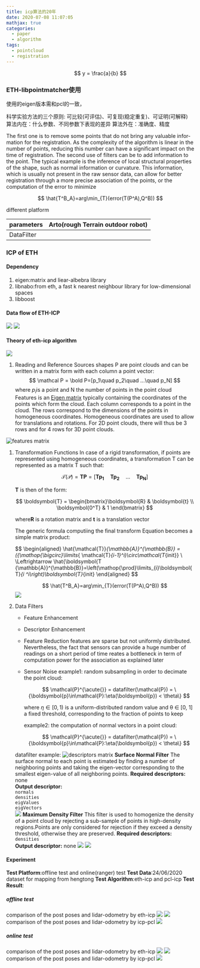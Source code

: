 ```yaml
---
title: icp算法的20年
date: 2020-07-08 11:07:05
mathjax: true
categories:
  - paper
  - algorithm
tags: 
  - pointcloud
  - registration
---
```

$$
y = \frac{a}{b}
$$
### ETH-libpointmatcher使用
使用的eigen版本需和pcl的一致，

科学实验方法的三个原则: 可比较(可评估)、可复现(稳定重复)、可证明(可解释)
算法内在：什么参数、不同参数下表现的差异
算法外在：准确度、精度
<!-- more -->
The first one is to remove some points that do not bring any valuable infor-
mation for the registration. As the complexity of the algorithm is linear
in the number of points, reducing this number can have a significant
impact on the time of registration. The second use of filters can be to
add information to the point. The typical example is the inference of
local structural properties of the shape, such as normal information or
curvature. This information, which is usually not present in the raw
sensor data, can allow for better registration through a more precise
association of the points, or the computation of the error to minimize

$$
\hat{T^B_A}=arg\min_{T}(error(T(P^A),Q^B))
$$

different platform 

| parameters | Arto(rough Terrain outdoor robot) |
| :--------- | :-------------------------------- |
| DataFilter |                                   |

### ICP of ETH

#### Dependency
1. eigen:matrix and liear-albebra library
2. libnabo:from eth, a fast k nearest neighbour library for low-dimensional spaces
3. libboost

#### Data flow of ETH-ICP <br>

  ![](/images/lidar-odometry/libpointmatcher/default_icp_chain.svg)
  ![](/images/lidar-odometry/libpointmatcher/icp_tutorial_reading.gif)

#### Theory of eth-icp algorithm
![](/images/lidar-odometry/eth-icp-basic-algorithm.png)
1. Reading and Reference Sources
shapes P are point clouds and can be written in a matrix form with each column a point vector:
$$
\mathcal P = \bold P=[p_1\quad p_2\quad ...\quad p_N]
$$
where $p_i$is a point and N the number of points in the point cloud
Features is an [Eigen matrix](http://eigen.tuxfamily.org/dox/classEigen_1_1Matrix.html) typically containing the coordinates of the points which form the cloud.  Each column corresponds to a point in the cloud.  The rows correspond to the dimensions of the points in homogeneous coordinates.  Homogeneous coordinates are used to allow for translations and rotations.  For 2D point clouds, there will thus be 3 rows and for 4 rows for 3D point clouds.

![features matrix](/images/lidar-odometry/libpointmatcher/featuresMatrix.png) 
<!-- <img src="/images/lidar-odometry/libpointmatcher/featuresMatrix.png" style="float:center" /> -->

1. Transformation Functions
   In case of a rigid transformation, if points are represented using homogeneous coordinates, a transformation T can be represented as a matrix T such that:
   
   $$
   \mathcal T(\mathcal P) = \boldsymbol{TP} = [\boldsymbol{T}\boldsymbol{p_1}\quad \boldsymbol{T}\boldsymbol{p_2}\quad ...\quad \boldsymbol{T}\boldsymbol{p_N}]
   $$

   $\boldsymbol{T}$ is  then of the form:
   
   $$
   \boldsymbol{T} = \begin{bmatrix}\boldsymbol{R} & \boldsymbol{t} \\ \boldsymbol{0^T} & 1       
   \end{bmatrix} 
   $$

   where$\boldsymbol{R}$ is a rotation matrix and $\boldsymbol{t}$ is a translation vector

   The generic formula computiing the final transform Equation becomes a simple matrix product:

   $$
   \begin{aligned}
   \hat{\mathcal{T}}_{\mathbb{A}}^{\mathbb{B}} = ({\mathop{\bigcirc}\limits_{ \mathcal{T}_{i-1}^i)\circ\mathcal{T_{init}} \\ \Leftrightarrow \hat{\boldsymbol{T {\mathbb{A}}^{\mathbb{B}}=\left(\mathop{\prod}\limits_{i}\boldsymbol{T}_{i ^i\right)\boldsymbol{T}_{init}
   \end{aligned}
   $$

   $$
   \hat{T^B_A}=arg\min_{T}(error(T(P^A),Q^B))
   $$
   ![](/images/lidar-odometry/eth-icp-flow-graph.png)

2. Data Filters
   - Feature Enhancement
   - Descriptor Enhancement
   - Feature Reduction
     features are sparse but not uniformly distributed. Nevertheless, the fact that sensors can provide a huge number of readings on a short period of time reates a bottleneck in term of computation power for the association as explained later
   - Sensor Noise
     example1:
     random subsampling in order to decimate the point cloud:
     
     $$
     \mathcal{P}^{\acute{}} = datafilter(\mathcal{P}) = \{\boldsymbol{p}\in\mathcal{P}:\eta(\boldsymbol{p}) < \theta\}
     $$
     
     where $\eta\in[0,1)$ is a uniform-distributed random value and θ ∈ [0, 1] a fixed threshold, corresponding to the fraction of points to keep
     
     example2:
     the computation of normal vectors in a point cloud:
     
     $$
     \mathcal{P}^{\acute{}} = datafilter(\mathcal{P}) = \{\boldsymbol{p}\in\mathcal{P}:\eta(\boldsymbol{p}) < \theta\}
     $$

    datafilter example:
    ![descriptors matrix](/images/lidar-odometry/libpointmatcher/descriptorsMatrix.png)
    **Surface Normal Filter**
    The surface normal to each point is estimated by finding a number of neighboring points and taking the eigen-vector corresponding to the smallest eigen-value of all neighboring points.
    __Required descriptors:__ none   
    __Output descriptor:__   
    `normals`  
    `densities`  
    `eigValues`  
    `eigVectors`  
    ![](/images/lidar-odometry/libpointmatcher/orient_norm.png)
    **Maximum Density Filter**
    This filter is used to homogenize the density of a point cloud by rejecting a sub-sample of points in high-density regions.Points are only considered for rejection if they exceed a density threshold, otherwise they are preserved.
    __Required descriptors:__ `densities`   
    __Output descriptor:__ none 
    ![](/images/lidar-odometry/libpointmatcher/max_dens_before.png)
    ![](/images/lidar-odometry/libpointmatcher/max_dens_after.png)



#### Experiment
__Test Platform__:offline test and online(ranger) test
__Test Data__:24/06/2020 dataset for mapping from hengtong
__Test Algorithm__:eth-icp and pcl-icp
__Test Result__: 
##### offline test
comparison of the post poses and lidar-odometry by eth-icp
![](/images/lidar-odometry/regis_icp_eth.png)
![](/images/lidar-odometry/regis_icp_eth.png)
comparison of the post poses and lidar-odometry by icp-pcl
![](/images/lidar-odometry/regis_icp_pcl.png)
##### online test
comparison of the post poses and lidar-odometry by eth-icp
![](/images/lidar-odometry/ranger_icp_eth1.mp4.gif)
![](/images/lidar-odometry/regis_icp_eth_filter1.png)
comparison of the post poses and lidar-odometry by icp-pcl
![](/images/lidar-odometry/ranger_icp_pcl.png)